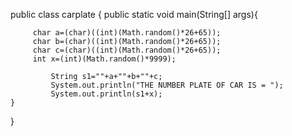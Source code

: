 
public class carplate {
    public static void main(String[] args){

         char a=(char)((int)(Math.random()*26+65));
         char b=(char)((int)(Math.random()*26+65));
         char c=(char)((int)(Math.random()*26+65));
         int x=(int)(Math.random()*9999);

             String s1=""+a+""+b+""+c;
             System.out.println("THE NUMBER PLATE OF CAR IS = ");
             System.out.println(s1+x);
    }
    
}
